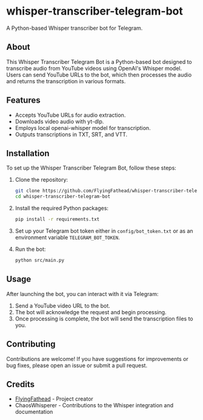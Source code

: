 # whisper-transcriber-telegram-bot

A Python-based Whisper transcriber bot for Telegram.

## About

This Whisper Transcriber Telegram Bot is a Python-based bot designed to transcribe audio from YouTube videos using OpenAI's Whisper model. Users can send YouTube URLs to the bot, which then processes the audio and returns the transcription in various formats.

## Features

- Accepts YouTube URLs for audio extraction.
- Downloads video audio with yt-dlp.
- Employs local openai-whisper model for transcription.
- Outputs transcriptions in TXT, SRT, and VTT.

## Installation

To set up the Whisper Transcriber Telegram Bot, follow these steps:

1. Clone the repository:
   ```bash
   git clone https://github.com/FlyingFathead/whisper-transcriber-telegram-bot.git
   cd whisper-transcriber-telegram-bot
   ```

2. Install the required Python packages:
   ```bash
   pip install -r requirements.txt
   ```

3. Set up your Telegram bot token either in `config/bot_token.txt` or as an environment variable `TELEGRAM_BOT_TOKEN`.

4. Run the bot:
   ```bash
   python src/main.py
   ```

## Usage

After launching the bot, you can interact with it via Telegram:

1. Send a YouTube video URL to the bot.
2. The bot will acknowledge the request and begin processing.
3. Once processing is complete, the bot will send the transcription files to you.

## Contributing

Contributions are welcome! If you have suggestions for improvements or bug fixes, please open an issue or submit a pull request.

## Credits

- [FlyingFathead](https://github.com/FlyingFathead) - Project creator
- ChaosWhisperer - Contributions to the Whisper integration and documentation
